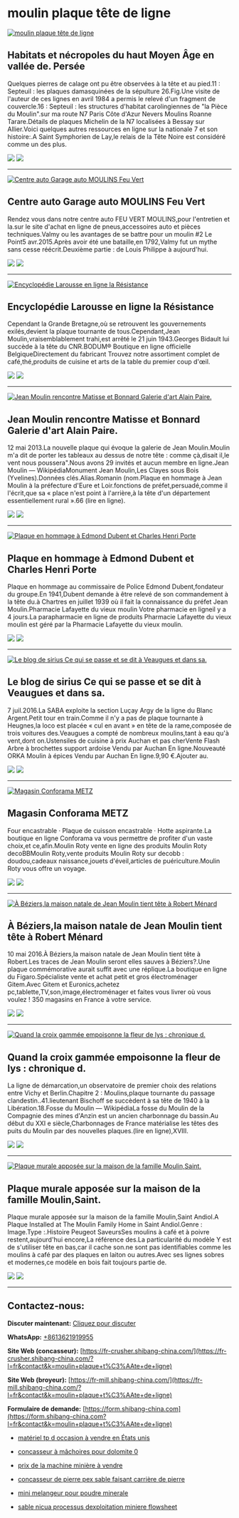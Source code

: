 # moulin plaque tête de ligne

<a href="https://swt.shibang-china.com/?l=fr&img&k=moulin+plaque+t%C3%AAte+de+ligne" target="_blank">![moulin plaque tête de ligne](http://static.shibang-china.com/all-800x300/498.jpg)</a>

## Habitats et nécropoles du haut Moyen Âge en vallée de. Persée
Quelques pierres de calage ont pu être observées à la tête et au pied.11 : Septeuil : les plaques damasquinées de la sépulture 26.Fig.Une visite de l&#39;auteur de ces lignes en avril 1984 a permis le relevé d&#39;un fragment de couvercle.16 : Septeuil : les structures d&#39;habitat carolingiennes de &quot;la Pièce du Moulin&quot;.sur ma route N7 Paris Côte d&#39;Azur Nevers Moulins Roanne Tarare.Détails de plaques Michelin de la N7 localisées à Bessay sur Allier.Voici quelques autres ressources en ligne sur la nationale 7 et son histoire:.A Saint Symphorien de Lay,le relais de la Tête Noire est considéré comme un des plus.


<a href="https://whatsapp.shibangsoft.com/WhatsApp.php" target="_blank" title="WhatsApp">![](http://static.shibang-china.com/icon/whatsapp.png)</a> <a href="https://swt.shibang-china.com/?l=fr&icon&k=moulin+plaque+t%C3%AAte+de+ligne" target="_blank">![](http://static.shibang-china.com/icon/chat-fr.png)</a>

---

<a href="https://swt.shibang-china.com/?l=fr&img&k=moulin+plaque+t%C3%AAte+de+ligne" target="_blank">![Centre auto Garage auto MOULINS Feu Vert](http://static.shibang-china.com/all-800x300/288.jpg)</a>

## Centre auto Garage auto MOULINS Feu Vert
Rendez vous dans notre centre auto FEU VERT MOULINS,pour l&#39;entretien et la.sur le site d&#39;achat en ligne de pneus,accessoires auto et pièces techniques.Valmy ou les avantages de se battre pour un moulin #2 Le Point5 avr.2015.Après avoir été une bataille,en 1792,Valmy fut un mythe sans cesse réécrit.Deuxième partie : de Louis Philippe à aujourd&#39;hui.


<a href="https://whatsapp.shibangsoft.com/WhatsApp.php" target="_blank" title="WhatsApp">![](http://static.shibang-china.com/icon/whatsapp.png)</a> <a href="https://swt.shibang-china.com/?l=fr&icon&k=moulin+plaque+t%C3%AAte+de+ligne" target="_blank">![](http://static.shibang-china.com/icon/chat-fr.png)</a>

---

<a href="https://swt.shibang-china.com/?l=fr&img&k=moulin+plaque+t%C3%AAte+de+ligne" target="_blank">![Encyclopédie Larousse en ligne la Résistance](http://static.shibang-china.com/all-800x300/384.jpg)</a>

## Encyclopédie Larousse en ligne la Résistance
Cependant la Grande Bretagne,où se retrouvent les gouvernements exilés,devient la plaque tournante de tous.Cependant,Jean Moulin,vraisemblablement trahi,est arrêté le 21 juin 1943.Georges Bidault lui succède à la tête du CNR.BODUM® Boutique en ligne officielle BelgiqueDirectement du fabricant Trouvez notre assortiment complet de café,thé,produits de cuisine et arts de la table du premier coup d&#39;œil.


<a href="https://whatsapp.shibangsoft.com/WhatsApp.php" target="_blank" title="WhatsApp">![](http://static.shibang-china.com/icon/whatsapp.png)</a> <a href="https://swt.shibang-china.com/?l=fr&icon&k=moulin+plaque+t%C3%AAte+de+ligne" target="_blank">![](http://static.shibang-china.com/icon/chat-fr.png)</a>

---

<a href="https://swt.shibang-china.com/?l=fr&img&k=moulin+plaque+t%C3%AAte+de+ligne" target="_blank">![Jean Moulin rencontre Matisse et Bonnard Galerie d&#39;art Alain Paire.](http://static.shibang-china.com/all-800x300/892.jpg)</a>

## Jean Moulin rencontre Matisse et Bonnard Galerie d&#39;art Alain Paire.
12 mai 2013.La nouvelle plaque qui évoque la galerie de Jean Moulin.Moulin m&#39;a dit de porter les tableaux au dessus de notre tête : comme çà,disait il,le vent nous poussera&quot;.Nous avons 29 invités et aucun membre en ligne.Jean Moulin — WikipédiaMonument Jean Moulin,Les Clayes sous Bois (Yvelines).Données clés.Alias.Romanin (nom.Plaque en hommage à Jean Moulin à la préfecture d&#39;Eure et Loir.fonctions de préfet,persuadé,comme il l&#39;écrit,que sa « place n&#39;est point à l&#39;arrière,à la tête d&#39;un département essentiellement rural ».66 (lire en ligne).


<a href="https://whatsapp.shibangsoft.com/WhatsApp.php" target="_blank" title="WhatsApp">![](http://static.shibang-china.com/icon/whatsapp.png)</a> <a href="https://swt.shibang-china.com/?l=fr&icon&k=moulin+plaque+t%C3%AAte+de+ligne" target="_blank">![](http://static.shibang-china.com/icon/chat-fr.png)</a>

---

<a href="https://swt.shibang-china.com/?l=fr&img&k=moulin+plaque+t%C3%AAte+de+ligne" target="_blank">![Plaque en hommage à Edmond Dubent et Charles Henri Porte](http://static.shibang-china.com/all-800x300/955.jpg)</a>

## Plaque en hommage à Edmond Dubent et Charles Henri Porte
Plaque en hommage au commissaire de Police Edmond Dubent,fondateur du groupe.En 1941,Dubent demande à être relevé de son commandement à la tête du.à Chartres en juillet 1939 où il fait la connaissance du préfet Jean Moulin.Pharmacie Lafayette du vieux moulin Votre pharmacie en ligneil y a 4 jours.La parapharmacie en ligne de produits Pharmacie Lafayette du vieux moulin est géré par la Pharmacie Lafayette du vieux moulin.


<a href="https://whatsapp.shibangsoft.com/WhatsApp.php" target="_blank" title="WhatsApp">![](http://static.shibang-china.com/icon/whatsapp.png)</a> <a href="https://swt.shibang-china.com/?l=fr&icon&k=moulin+plaque+t%C3%AAte+de+ligne" target="_blank">![](http://static.shibang-china.com/icon/chat-fr.png)</a>

---

<a href="https://swt.shibang-china.com/?l=fr&img&k=moulin+plaque+t%C3%AAte+de+ligne" target="_blank">![Le blog de sirius Ce qui se passe et se dit à Veaugues et dans sa.](http://static.shibang-china.com/all-800x300/168.jpg)</a>

## Le blog de sirius Ce qui se passe et se dit à Veaugues et dans sa.
7 juil.2016.La SABA exploite la section Luçay Argy de la ligne du Blanc Argent.Petit tour en train.Comme il n&#39;y a pas de plaque tournante à Heugnes,la loco est placée « cul en avant » en tête de la rame,composée de trois voitures des.Veaugues a compté de nombreux moulins,tant à eau qu&#39;à vent,dont on.Ustensiles de cuisine à prix Auchan et pas cherVente Flash Arbre à brochettes support ardoise Vendu par Auchan En ligne.Nouveauté ORKA Moulin à épices Vendu par Auchan En ligne.9,90 €.Ajouter au.


<a href="https://whatsapp.shibangsoft.com/WhatsApp.php" target="_blank" title="WhatsApp">![](http://static.shibang-china.com/icon/whatsapp.png)</a> <a href="https://swt.shibang-china.com/?l=fr&icon&k=moulin+plaque+t%C3%AAte+de+ligne" target="_blank">![](http://static.shibang-china.com/icon/chat-fr.png)</a>

---

<a href="https://swt.shibang-china.com/?l=fr&img&k=moulin+plaque+t%C3%AAte+de+ligne" target="_blank">![Magasin Conforama METZ](http://static.shibang-china.com/all-800x300/123.jpg)</a>

## Magasin Conforama METZ
Four encastrable &middot; Plaque de cuisson encastrable &middot; Hotte aspirante.La boutique en ligne Conforama va vous permettre de profiter d&#39;un vaste choix,et ce,afin.Moulin Roty vente en ligne des produits Moulin Roty decoBBMoulin Roty,vente produits Moulin Roty sur decobb : doudou,cadeaux naissance,jouets d&#39;éveil,articles de puériculture.Moulin Roty vous offre un voyage.


<a href="https://whatsapp.shibangsoft.com/WhatsApp.php" target="_blank" title="WhatsApp">![](http://static.shibang-china.com/icon/whatsapp.png)</a> <a href="https://swt.shibang-china.com/?l=fr&icon&k=moulin+plaque+t%C3%AAte+de+ligne" target="_blank">![](http://static.shibang-china.com/icon/chat-fr.png)</a>

---

<a href="https://swt.shibang-china.com/?l=fr&img&k=moulin+plaque+t%C3%AAte+de+ligne" target="_blank">![À Béziers,la maison natale de Jean Moulin tient tête à Robert Ménard](http://static.shibang-china.com/all-800x300/436.jpg)</a>

## À Béziers,la maison natale de Jean Moulin tient tête à Robert Ménard
10 mai 2016.À Béziers,la maison natale de Jean Moulin tient tête à Robert.Les traces de Jean Moulin seront elles sauves à Béziers?.Une plaque commémorative aurait suffit avec une réplique.La boutique en ligne du Figaro.Spécialiste vente et achat petit et gros électroménager Gitem.Avec Gitem et Euronics,achetez pc,tablette,TV,son,image,électroménager et faites vous livrer où vous voulez ! 350 magasins en France à votre service.


<a href="https://whatsapp.shibangsoft.com/WhatsApp.php" target="_blank" title="WhatsApp">![](http://static.shibang-china.com/icon/whatsapp.png)</a> <a href="https://swt.shibang-china.com/?l=fr&icon&k=moulin+plaque+t%C3%AAte+de+ligne" target="_blank">![](http://static.shibang-china.com/icon/chat-fr.png)</a>

---

<a href="https://swt.shibang-china.com/?l=fr&img&k=moulin+plaque+t%C3%AAte+de+ligne" target="_blank">![Quand la croix gammée empoisonne la fleur de lys : chronique d.](http://static.shibang-china.com/all-800x300/863.jpg)</a>

## Quand la croix gammée empoisonne la fleur de lys : chronique d.
La ligne de démarcation,un observatoire de premier choix des relations entre Vichy et Berlin.Chapitre 2 : Moulins,plaque tournante du passage clandestin..41.lieutenant Bischoff se succèdent à sa tête de 1940 à la Libération.18.Fosse du Moulin — WikipédiaLa fosse du Moulin de la Compagnie des mines d&#39;Anzin est un ancien charbonnage du bassin.Au début du XXI e siècle,Charbonnages de France matérialise les têtes des puits du Moulin par des nouvelles plaques.(lire en ligne),XVIII.


<a href="https://whatsapp.shibangsoft.com/WhatsApp.php" target="_blank" title="WhatsApp">![](http://static.shibang-china.com/icon/whatsapp.png)</a> <a href="https://swt.shibang-china.com/?l=fr&icon&k=moulin+plaque+t%C3%AAte+de+ligne" target="_blank">![](http://static.shibang-china.com/icon/chat-fr.png)</a>

---

<a href="https://swt.shibang-china.com/?l=fr&img&k=moulin+plaque+t%C3%AAte+de+ligne" target="_blank">![Plaque murale apposée sur la maison de la famille Moulin,Saint.](http://static.shibang-china.com/all-800x300/1140.jpg)</a>

## Plaque murale apposée sur la maison de la famille Moulin,Saint.
Plaque murale apposée sur la maison de la famille Moulin,Saint Andiol.A Plaque Installed at The Moulin Family Home in Saint Andiol.Genre : Image.Type :.Histoire Peugeot SaveursSes moulins à café et à poivre restent,aujourd&#39;hui encore,La référence des.La particularité du modèle Y est de s&#39;utiliser tête en bas,car il cache son.ne sont pas identifiables comme les moulins à café par des plaques en laiton ou autres.Avec ses lignes sobres et modernes,ce modèle en bois fait toujours partie de.


<a href="https://whatsapp.shibangsoft.com/WhatsApp.php" target="_blank" title="WhatsApp">![](http://static.shibang-china.com/icon/whatsapp.png)</a> <a href="https://swt.shibang-china.com/?l=fr&icon&k=moulin+plaque+t%C3%AAte+de+ligne" target="_blank">![](http://static.shibang-china.com/icon/chat-fr.png)</a>

---
## Contactez-nous:

**Discuter maintenant:** [Cliquez pour discuter](https://swt.shibang-china.com?l=fr&contact&k=moulin+plaque+t%C3%AAte+de+ligne)

**WhatsApp:**  [+8613621919955](https://whatsapp.shibangsoft.com/WhatsApp.php)

**Site Web (concasseur):** [https://fr-crusher.shibang-china.com/](https://fr-crusher.shibang-china.com/?l=fr&contact&k=moulin+plaque+t%C3%AAte+de+ligne)

**Site Web (broyeur):** [https://fr-mill.shibang-china.com/](https://fr-mill.shibang-china.com/?l=fr&contact&k=moulin+plaque+t%C3%AAte+de+ligne)

**Formulaire de demande:** [https://form.shibang-china.com](https://form.shibang-china.com?l=fr&contact&k=moulin+plaque+t%C3%AAte+de+ligne)

* [matériel tp d occasion à vendre en États unis](../35/mat%C3%A9riel%20tp%20d%20occasion%20%C3%A0%20vendre%20en%20%C3%89tats%20unis.md)

* [concasseur à mâchoires pour dolomite 0](../34/concasseur%20%C3%A0%20m%C3%A2choires%20pour%20dolomite%200.md)

* [prix de la machine minière à vendre](../31/prix%20de%20la%20machine%20mini%C3%A8re%20%C3%A0%20vendre.md)

* [concasseur de pierre pex sable faisant carrière de pierre](../34/concasseur%20de%20pierre%20pex%20sable%20faisant%20carri%C3%A8re%20de%20pierre.md)

* [mini melangeur pour poudre minerale](../32/mini%20melangeur%20pour%20poudre%20minerale.md)

* [sable nicua processus dexploitation miniere flowsheet](../32/sable%20nicua%20processus%20dexploitation%20miniere%20flowsheet.md)